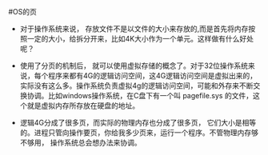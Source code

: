 #OS的页
* 对于操作系统来说， 存放文件不是以文件的大小来存放的,而是首先将内存按照一定的大小，给拆分开来，比如4K大小作为一个单元。这样做有什么好处呢？

 

* 使用了分页的机制后， 就可以使用虚拟存储的概念了。对于32位操作系统来说，每个程序来都有4G的逻辑访问空间，这4G逻辑访问空间是虚拟出来的，实际没有这么多。操作系统负责虚拟4g的逻辑访问空间，可能和外存来不断交换协调。比如windows操作系统，在C盘下有一个叫 pagefile.sys 的文件，这个就是虚拟内存所存放在硬盘的地址。

 

* 逻辑4G分成了很多页，而实际的物理内存也分成了很多页， 它们大小是相等的。进程只管向操作要页，你给我多少页来，运行一个程序。不管物理内存够不够用， 操作系统总会想办法来协调。